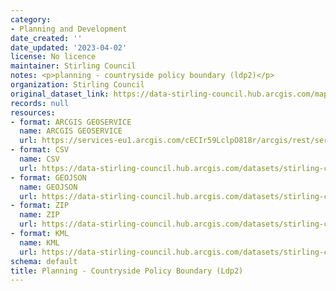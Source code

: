 ```yaml
---
category:
- Planning and Development
date_created: ''
date_updated: '2023-04-02'
license: No licence
maintainer: Stirling Council
notes: <p>planning - countryside policy boundary (ldp2)</p>
organization: Stirling Council
original_dataset_link: https://data-stirling-council.hub.arcgis.com/maps/stirling-council::planning-countryside-policy-boundary-ldp2
records: null
resources:
- format: ARCGIS GEOSERVICE
  name: ARCGIS GEOSERVICE
  url: https://services-eu1.arcgis.com/cECIr59LclpO818r/arcgis/rest/services/planning_countryside_planning_policy_boundary_ldp2/FeatureServer/4
- format: CSV
  name: CSV
  url: https://data-stirling-council.hub.arcgis.com/datasets/stirling-council::planning-countryside-policy-boundary-ldp2.csv?outSR=%7B%22latestWkid%22%3A27700%2C%22wkid%22%3A27700%7D
- format: GEOJSON
  name: GEOJSON
  url: https://data-stirling-council.hub.arcgis.com/datasets/stirling-council::planning-countryside-policy-boundary-ldp2.geojson?outSR=%7B%22latestWkid%22%3A27700%2C%22wkid%22%3A27700%7D
- format: ZIP
  name: ZIP
  url: https://data-stirling-council.hub.arcgis.com/datasets/stirling-council::planning-countryside-policy-boundary-ldp2.zip?outSR=%7B%22latestWkid%22%3A27700%2C%22wkid%22%3A27700%7D
- format: KML
  name: KML
  url: https://data-stirling-council.hub.arcgis.com/datasets/stirling-council::planning-countryside-policy-boundary-ldp2.kml?outSR=%7B%22latestWkid%22%3A27700%2C%22wkid%22%3A27700%7D
schema: default
title: Planning - Countryside Policy Boundary (Ldp2)
---
```

